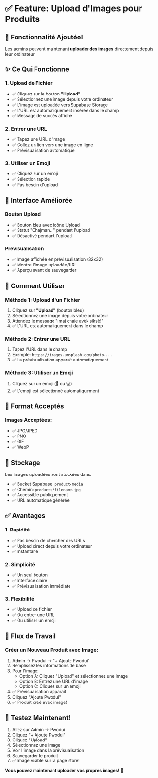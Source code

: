 # ✅ Feature: Upload d'Images pour Produits

## 🎉 Fonctionnalité Ajoutée!

Les admins peuvent maintenant **uploader des images** directement depuis leur ordinateur!

## ✨ Ce Qui Fonctionne

### 1. Upload de Fichier
- ✅ Cliquez sur le bouton **"Upload"**
- ✅ Sélectionnez une image depuis votre ordinateur
- ✅ L'image est uploadée vers Supabase Storage
- ✅ L'URL est automatiquement insérée dans le champ
- ✅ Message de succès affiché

### 2. Entrer une URL
- ✅ Tapez une URL d'image
- ✅ Collez un lien vers une image en ligne
- ✅ Prévisualisation automatique

### 3. Utiliser un Emoji
- ✅ Cliquez sur un emoji
- ✅ Sélection rapide
- ✅ Pas besoin d'upload

## 🎨 Interface Améliorée

### Bouton Upload
- ✅ Bouton bleu avec icône Upload
- ✅ Statut "Chajman..." pendant l'upload
- ✅ Désactivé pendant l'upload

### Prévisualisation
- ✅ Image affichée en prévisualisation (32x32)
- ✅ Montre l'image uploadée/URL
- ✅ Aperçu avant de sauvegarder

## 📝 Comment Utiliser

### Méthode 1: Upload d'un Fichier
1. Cliquez sur **"Upload"** (bouton bleu)
2. Sélectionnez une image depuis votre ordinateur
3. Attendez le message "Imaj chaje avèk siksè!"
4. ✅ L'URL est automatiquement dans le champ

### Méthode 2: Entrer une URL
1. Tapez l'URL dans le champ
2. Exemple: `https://images.unsplash.com/photo-...`
3. ✅ La prévisualisation apparaît automatiquement

### Méthode 3: Utiliser un Emoji
1. Cliquez sur un emoji (📱 ou 💻)
2. ✅ L'emoji est sélectionné automatiquement

## 🔧 Format Acceptés

### Images Acceptées:
- ✅ JPG/JPEG
- ✅ PNG
- ✅ GIF
- ✅ WebP

## 💾 Stockage

Les images uploadées sont stockées dans:
- ✅ Bucket Supabase: `product-media`
- ✅ Chemin: `products/filename.jpg`
- ✅ Accessible publiquement
- ✅ URL automatique générée

## ✅ Avantages

### 1. Rapidité
- ✅ Pas besoin de chercher des URLs
- ✅ Upload direct depuis votre ordinateur
- ✅ Instantané

### 2. Simplicité
- ✅ Un seul bouton
- ✅ Interface claire
- ✅ Prévisualisation immédiate

### 3. Flexibilité
- ✅ Upload de fichier
- ✅ Ou entrer une URL
- ✅ Ou utiliser un emoji

## 🎯 Flux de Travail

### Créer un Nouveau Produit avec Image:
1. Admin → Pwodui → "+ Ajoute Pwodui"
2. Remplissez les informations de base
3. Pour l'image:
   - Option A: Cliquez "Upload" et sélectionnez une image
   - Option B: Entrez une URL d'image
   - Option C: Cliquez sur un emoji
4. ✅ Prévisualisation apparaît
5. Cliquez "Ajoute Pwodui"
6. ✅ Produit créé avec image!

## 🚀 Testez Maintenant!

1. Allez sur Admin → Pwodui
2. Cliquez "+ Ajoute Pwodui"
3. Cliquez "Upload"
4. Sélectionnez une image
5. Voir l'image dans la prévisualisation
6. Sauvegarder le produit
7. ✅ Image visible sur la page store!

**Vous pouvez maintenant uploader vos propres images!** 🎉


